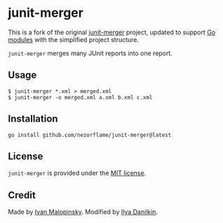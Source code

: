 # junit-merger

This is a fork of the original [junit-merger](github.com/imsky/junit-merger) project, updated to support [Go modules](https://go.dev/ref/mod) with the simplified project structure.

`junit-merger` merges many JUnit reports into one report.

## Usage

```text
$ junit-merger *.xml > merged.xml
$ junit-merger -o merged.xml a.xml b.xml c.xml
```

## Installation

`go install github.com/nezorflame/junit-merger@latest`

## License

`junit-merger` is provided under the [MIT license](https://opensource.org/licenses/MIT).

## Credit

Made by [Ivan Malopinsky](http://imsky.co).
Modified by [Ilya Danilkin](https://github.com/nezorflame).
